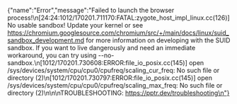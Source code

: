 {"name":"Error","message":"Failed to launch the browser process!\n[24:24:1012/170201.711170:FATAL:zygote_host_impl_linux.cc(126)] No usable sandbox! Update your kernel or see https://chromium.googlesource.com/chromium/src/+/main/docs/linux/suid_sandbox_development.md for more information on developing with the SUID sandbox. If you want to live dangerously and need an immediate workaround, you can try using --no-sandbox.\n[1012/170201.730608:ERROR:file_io_posix.cc(145)] open /sys/devices/system/cpu/cpu0/cpufreq/scaling_cur_freq: No such file or directory (2)\n[1012/170201.730797:ERROR:file_io_posix.cc(145)] open /sys/devices/system/cpu/cpu0/cpufreq/scaling_max_freq: No such file or directory (2)\n\n\nTROUBLESHOOTING: https://pptr.dev/troubleshooting\n"}